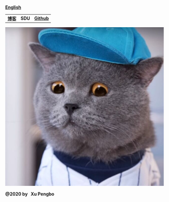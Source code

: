 
  [**English**](./en-index.md)
  
  |  |  |  |  
  |---|---|---|   
  |[**博客**](https://blog.xupengbo.online)   | **SDU** |   [**Github**](https://hsupengbo.github.io) |

  ![](images/icon0.jpg) 
  
**@2020 by &nbsp; Xu Pengbo**
